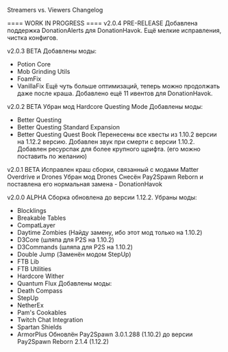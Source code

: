 Streamers vs. Viewers Changelog

==== WORK IN PROGRESS ====
v2.0.4 PRE-RELEASE
Добавлена поддержка DonationAlerts для DonationHavok.
Ещё мелкие исправления, чистка конфигов.

v2.0.3 BETA
Добавлены моды:
+ Potion Core
+ Mob Grinding Utils
+ FoamFix
+ VanillaFix
Ещё чуть больше оптимизаций, теперь можно продолжать даже после краша.
Добавлено ещё 11 ивентов для DonationHavok.

v2.0.2 BETA
Убран мод Hardcore Questing Mode
Добавлены моды:
+ Better Questing
+ Better Questing Standard Expansion
+ Better Questing Quest Book
Перенесены все квесты из 1.10.2 версии на 1.12.2 версию.
Добавлен звук при смерти с версии 1.10.2.
Добавлен ресурспак для более крупного щрифта. (его можно поставить по желанию)

v2.0.1 BETA
Исправлен краш сборки, связанный с модами Matter Overdrive и Drones
Убран мод Drones
Снесён Pay2Spawn Reborn и поставлена его нормальная замена - DonationHavok

v2.0.0 ALPHA
Сборка обновлена до версии 1.12.2.
Убраны моды:
+ Blocklings
+ Breakable Tables
+ CompatLayer
+ Daytime Zombies (Найду замену, ибо этот мод только на 1.10.2)
+ D3Core (шляпа для P2S на 1.10.2)
+ D3Commands (шляпа для P2S на 1.10.2)
+ Double Jump (Заменён модом StepUp)
+ FTB Lib
+ FTB Utilities
+ Hardcore Wither
+ Quantum Flux
Добавлены моды:
+ Death Compass
+ StepUp
+ NetherEx
+ Pam's Cookables
+ Twitch Chat Integration
+ Spartan Shields
+ ArmorPlus
Обновлён Pay2Spawn 3.0.1.288 (1.10.2) до версии Pay2Spawn Reborn 2.1.4 (1.12.2)
